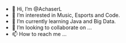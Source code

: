 - 👋 Hi, I’m @AchaserL
- 👀 I’m interested in Music, Esports and Code.
- 🌱 I’m currently learning Java and Big Data.
- 💞️ I’m looking to collaborate on ...
- 📫 How to reach me ...

<!---
AchaserL/AchaserL is a ✨ special ✨ repository because its `README.md` (this file) appears on your GitHub profile.
You can click the Preview link to take a look at your changes.
--->
